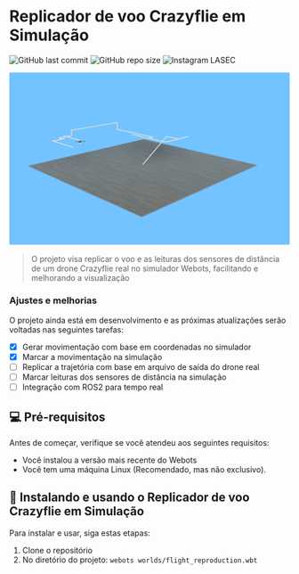 # Replicador de voo Crazyflie em Simulação

![GitHub last commit](https://img.shields.io/github/last-commit/luis-cmenezes/crazyflie-flight-sim)
![GitHub repo size](https://img.shields.io/github/repo-size/luis-cmenezes/crazyflie-flight-sim)
![Instagram LASEC](https://img.shields.io/badge/Instragram-LASEC-red?link=https://www.instagram.com/lasecufu/&logo=Instagram)

<img src="example-image.png">

> O projeto visa replicar o voo e as leituras dos sensores de distância de um drone Crazyflie real no simulador Webots, facilitando e melhorando a visualização

### Ajustes e melhorias

O projeto ainda está em desenvolvimento e as próximas atualizações serão voltadas nas seguintes tarefas:

- [x] Gerar movimentação com base em coordenadas no simulador
- [x] Marcar a movimentação na simulação
- [ ] Replicar a trajetória com base em arquivo de saída do drone real
- [ ] Marcar leituras dos sensores de distância na simulação
- [ ] Integração com ROS2 para tempo real

## 💻 Pré-requisitos

Antes de começar, verifique se você atendeu aos seguintes requisitos:
* Você instalou a versão mais recente do Webots
* Você tem uma máquina Linux (Recomendado, mas não exclusivo).

## 🚀 Instalando e usando o Replicador de voo Crazyflie em Simulação

Para instalar e usar, siga estas etapas:
1. Clone o repositório
2. No diretório do projeto:
``` webots worlds/flight_reproduction.wbt ```
